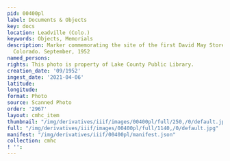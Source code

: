 ```yaml
---
pid: 00400pl
label: Documents & Objects
key: docs
location: Leadville (Colo.)
keywords: Objects, Memorials
description: Marker commemorating the site of the first David May Store in Leadville,
  Colorado. September, 1952
named_persons: 
rights: This photo is property of Lake County Public Library.
creation_date: '09/1952'
ingest_date: '2021-04-06'
latitude: 
longitude: 
format: Photo
source: Scanned Photo
order: '2967'
layout: cmhc_item
thumbnail: "/img/derivatives/iiif/images/00400pl/full/250,/0/default.jpg"
full: "/img/derivatives/iiif/images/00400pl/full/1140,/0/default.jpg"
manifest: "/img/derivatives/iiif/00400pl/manifest.json"
collection: cmhc
! '': 
---
```

